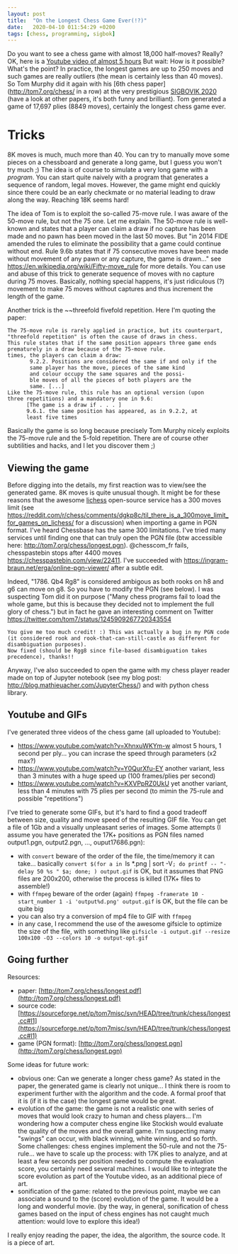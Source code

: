```yaml
---
layout: post
title:  "On the Longest Chess Game Ever(!?)"
date:   2020-04-10 011:54:29 +0200
tags: [chess, programming, sigbok]
---
```


Do you want to see a chess game with almost 18,000 half-moves? Really? OK, here is a [Youtube video of almost 5 hours](https://www.youtube.com/watch?v=XhnxuWKYm-w)
But wait: How is it possible? What's the point? In practice, the longest games are up to 250 moves and such games are really outliers (the mean is certainly less than 40 moves).
So Tom Murphy did it again with his [6th chess paper](http://tom7.org/chess/ in a row) at the very prestigious [SIGBOVIK 2020](http://sigbovik.org/2020/) (have a look at other papers, it's both funny and brilliant).
Tom generated a game of 17,697 plies (8849 moves), certainly the longest chess game ever.

# Tricks

8K moves is much, much more than 40. You can try to manually move some pieces on a chessboard and generate a long game, but I guess you won't try much ;)
The idea is of course to simulate a very long game with a *program*.
You can start quite naively with a program that generates a sequence of random, legal moves.
However, the game might end quickly since there could be an early checkmate or no material leading to draw along the way. Reaching 18K seems hard! 

The idea of Tom is to exploit the so-called 75-move rule. I was aware of the 50-move rule, but not the 75 one. Let me explain. 
The 50-move rule is well-known and states that a player can claim a draw if no capture has been made and no pawn has been moved in the last 50 moves. 
But "in 2014 FIDE amended the rules to eliminate the possibility that a game could continue without end. Rule 9.6b states that if 75 consecutive moves have been made without movement of any pawn or any capture, the game is drawn..." see https://en.wikipedia.org/wiki/Fifty-move_rule for more details.
You can use and abuse of this trick to generate sequence of moves with no capture during 75 moves. Basically, nothing special happens, it's just ridiculous (?) movement to make 75 moves without captures and thus increment the length of the game. 

Another trick is the ~~threefold fivefold repetition. Here I'm quoting the paper:

```
The 75-move rule is rarely applied in practice, but its counterpart, "threefold repetition" is often the cause of draws in chess.
This rule states that if the same position appears three game ends prematurely in a draw because of the 75-move rule.
times, the players can claim a draw:
       9.2.2. Positions are considered the same if and only if the
       same player has the move, pieces of the same kind
       and colour occupy the same squares and the possi-
       ble moves of all the pieces of both players are the
       same. [...]
Like the 75-move rule, this rule has an optional version (upon
three repetitions) and a mandatory one in 9.6:
      [The game is a draw if . . . ]
      9.6.1. the same position has appeared, as in 9.2.2, at
      least five times
```

Basically the game is so long because precisely Tom Murphy nicely exploits the 75-move rule and the 5-fold repetition.
There are of course other subtilities and hacks, and I let you discover them ;) 

## Viewing the game 

Before digging into the details, my first reaction was to view/see the generated game.
8K moves is quite unusual though. It might be for these reasons that the awesome [lichess](https://lichess.org/) open-source service has a 300 moves limit (see https://reddit.com/r/chess/comments/dgkp8c/til_there_is_a_300move_limit_for_games_on_lichess/ for a discussion) when importing a game in PGN format. I've heard Chessbase has the same 300 limitations.
I've tried many services until finding one that can truly open the PGN file (btw accessible here: http://tom7.org/chess/longest.pgn). 
@chesscom_fr fails, chesspastebin stops after 4400 moves https://chesspastebin.com/view/22411.
I've succeeded with https://ingram-braun.net/erga/online-pgn-viewer/ after a subtle edit.

Indeed, "1786. Qb4 Rg8" is considered ambigous as both rooks on h8 and g6 can move on g8. So you have to modify the PGN (see below). 
I was suspecting Tom did it on purpose ("Many chess programs fail to load the whole game, but this is because they decided not to implement the full glory of chess.")
but in fact he gave an interesting comment on Twitter https://twitter.com/tom7/status/1245909267720343554
```
You give me too much credit! :) This was actually a bug in my PGN code (it considered rook and rook-that-can-still-castle as different for disambiguation purposes).
Now fixed (should be Rgg8 since file-based disambiguation takes precedence), thanks!!
```

Anyway, I've also succeeded to open the game with my chess player reader made on top of Jupyter notebook (see my blog post: http://blog.mathieuacher.com/JupyterChess/) and with python chess library.

## Youtube and GIFs

I've generated three videos of the chess game (all uploaded to Youtube):
 * https://www.youtube.com/watch?v=XhnxuWKYm-w almost 5 hours, 1 second per ply... you can incrase the speed through parameters (x2 max?)
 * https://www.youtube.com/watch?v=Y0QurXfu-EY another variant, less than 3 minutes with a huge speed up (100 frames/plies per second)
 * https://www.youtube.com/watch?v=KXVPpRZ0UkU yet another variant, less than 4 minutes with 75 plies per second (to mimin the 75-rule and possible "repetitions")

I've tried to generate some GIFs, but it's hard to find a good tradeoff between size, quality and move speed of the resulting GIF file.
You can get a file of 1Gb and a visually unpleasant series of images. 
Some attempts (I assume you have generated the 17K+ positions as PGN files named output1.pgn, output2.pgn, ..., ouput17686.pgn):
 * with `convert` beware of the order of the file, the time/memory it can take... basically `convert $(for a in `ls *.png | sort -V`; do printf -- "-delay 50 %s " $a; done; ) output.gif` is OK, but it assumes that PNG files are 200x200, otherwise the process is killed (17K+ files to assemble!)
 * with `ffmpeg` beware of the order (again) `ffmpeg -framerate 10 -start_number 1 -i 'output%d.png' output.gif` is OK, but the file can be quite big
 * you can also try a conversion of mp4 file to GIF with `ffmpeg`
 * in any case, I recommend the use of the awesome gifsicle to optimize the size of the file, with something like `gifsicle -i output.gif --resize 100x100 -O3 --colors 10 -o output-opt.gif`

## Going further

Resources:
 * paper: [http://tom7.org/chess/longest.pdf](http://tom7.org/chess/longest.pdf)
 * source code: [https://sourceforge.net/p/tom7misc/svn/HEAD/tree/trunk/chess/longest.cc#l1](https://sourceforge.net/p/tom7misc/svn/HEAD/tree/trunk/chess/longest.cc#l1)
 * game (PGN format): [http://tom7.org/chess/longest.pgn](http://tom7.org/chess/longest.pgn)

Some ideas for future work:
 * obvious one: Can we generate a longer chess game? As stated in the paper, the generated game is clearly not unique... I think there is room to experiment further with the algorithm and the code. A formal proof that it is (if it is the case) the longest game would be great.
 * evolution of the game: the game is not a realistic one with series of moves that would look crazy to human and chess players... I'm wondering how a computer chess engine like Stockish would evaluate the quality of the moves and the overall game. I'm suspecting many "swings" can occur, with black winning, white winning, and so forth. Some challenges: chess engines implement the 50-rule and not the 75-rule... we have to scale up the process: with 17K plies to analyze, and at least a few seconds per position needed to compute the evaluation score, you certainly need several machines. I would like to integrate the score evolution as part of the Youtube video, as an additional piece of art.
 * sonification of the game: related to the previous point, maybe we can associate a sound to the (score) evolution of the game. It would be a long and wonderful movie. (by the way, in general, sonification of chess games based on the input of chess engines has not caught much attention: would love to explore this idea!) 

I really enjoy reading the paper, the idea, the algorithm, the source code. It is a piece of art. 





